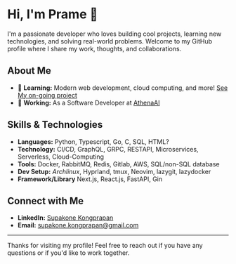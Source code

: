# Hi, I'm **Prame** 👋

I'm a passionate developer who loves building cool projects, learning new technologies, and solving real-world problems. Welcome to my GitHub profile where I share my work, thoughts, and collaborations.

## About Me

- 🌱 **Learning:** Modern web development, cloud computing, and more! [See My on-going project](https://github.com/preamza02?tab=projects)
- 💼 **Working:** As a Software Developer at [AthenaAI](https://athenaai.co/)

## Skills & Technologies

- **Languages:** Python, Typescript, Go, C, SQL, HTML?
- **Technology:** CI/CD, GraphQL, GRPC, RESTAPI, Microservices, Serverless, Cloud-Computing 
- **Tools:** Docker, RabbitMQ, Redis, Gitlab, AWS, SQL/non-SQL database
- **Dev Setup:** _Archlinux_, Hyprland, tmux, Neovim, lazygit, lazydocker
- **Framework/Library** Next.js, React.js, FastAPI, Gin

## Connect with Me

- **LinkedIn:** [Supakone Kongprapan](https://www.linkedin.com/in/supakone-kongprapan)
- **Email:** [supakone.kongprapan@gmail.com](mailto:supakone.kongprapan@gmail.com)

---

Thanks for visiting my profile! Feel free to reach out if you have any questions or if you'd like to work together.
